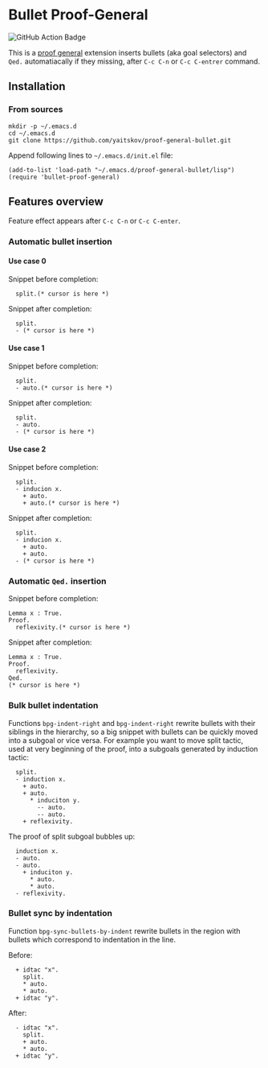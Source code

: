 # Bullet Proof-General

![GitHub Action Badge](https://github.com/cachix/install-nix-action/workflows/install-nix-action%20test/badge.svg)

This is a [proof general](https://github.com/ProofGeneral) extension
inserts bullets  (aka goal selectors) and `Qed.` automatiacally if they missing,
after `C-c C-n` or `C-c C-entrer` command.

## Installation

### From sources

``` shell
mkdir -p ~/.emacs.d
cd ~/.emacs.d
git clone https://github.com/yaitskov/proof-general-bullet.git
```

Append following lines to `~/.emacs.d/init.el` file:

``` emacs-lisp
(add-to-list 'load-path "~/.emacs.d/proof-general-bullet/lisp")
(require 'bullet-proof-general)
```

## Features overview

Feature effect appears after `C-c C-n` or `C-c C-enter`.

### Automatic bullet insertion

#### Use case 0
Snippet before completion:
``` coq
  split.(* cursor is here *)
```

Snippet after completion:
``` coq
  split.
  - (* cursor is here *)
```

#### Use case 1
Snippet before completion:
``` coq
  split.
  - auto.(* cursor is here *)
```

Snippet after completion:
``` coq
  split.
  - auto.
  - (* cursor is here *)
```

#### Use case 2
Snippet before completion:
``` coq
  split.
  - inducion x.
    + auto.
    + auto.(* cursor is here *)
```

Snippet after completion:
``` coq
  split.
  - inducion x.
    + auto.
    + auto.
  - (* cursor is here *)
```

### Automatic `Qed.` insertion

Snippet before completion:
``` coq
Lemma x : True.
Proof.
  reflexivity.(* cursor is here *)
```

Snippet after completion:
``` coq
Lemma x : True.
Proof.
  reflexivity.
Qed.
(* cursor is here *)
```

### Bulk bullet indentation

Functions `bpg-indent-right` and `bpg-indent-right` rewrite bullets
with their siblings in the hierarchy, so a big snippet with bullets
can be quickly moved into a subgoal or vice versa.  For example you
want to move split tactic, used at very beginning of the proof, into a
subgoals generated by induction tactic:

```coq
  split.
  - induction x.
    + auto.
    + auto.
      * induciton y.
        -- auto.
        -- auto.
    + reflexivity.
```

The proof of split subgoal bubbles up:
```coq
  induction x.
  - auto.
  - auto.
    + induciton y.
      * auto.
      * auto.
  - reflexivity.
```

### Bullet sync by indentation

Function `bpg-sync-bullets-by-indent` rewrite bullets in the region
with bullets which correspond to indentation in the line.

Before:
```coq
  + idtac "x".
    split.
    * auto.
    * auto.
  + idtac "y".
```

After:
```coq
  - idtac "x".
    split.
    + auto.
    * auto.
  + idtac "y".
```
